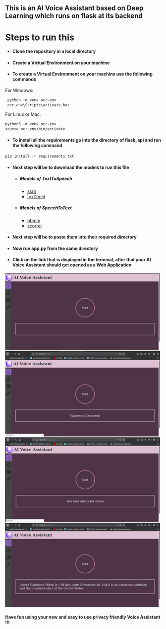 ## This is an AI Voice Assistant based on Deep Learning which runs on flask at its backend



# Steps to run this
*  #### Clone the repository in a local directory
*  #### Create a Virtual Environment on your machine
* #### To create a  Virtual Environment on your machine use the following commands

For Windows:
 ```
  python -m venv ocr-env
  ocr-env\Scripts\activate.bat
 ```
  
 For Linux or Mac:
  ```
  python3 -m venv ocr-env
  source ocr-env/bin/activate
 ``` 
 * #### To install all the requirements go into the directory of flask_api and run the following command
 ```
 pip install -r requirements.txt
 ```
 * #### Next step will be to download the models to run this file
 
   * ##### Models of TextToSpeech
     * [ssrn](https://drive.google.com/file/d/1q1OWI8i8QAph3LNbU1imwiNaXvjuHIqv/view?usp=sharing)
     * [text2mel](https://drive.google.com/file/d/1DXTqBWtkVlEDp15a4bGNn5YBMJZ9c9ow/view?usp=sharing)
     
   * ##### Models of SpeechToText
      * [pbmm]( https://github.com/mozilla/DeepSpeech/releases/download/v0.9.2/deepspeech-0.9.2-models.pbmm)
      * [scorrer](https://github.com/mozilla/DeepSpeech/releases/download/v0.9.2/deepspeech-0.9.2-models.scorer)
 
 * #### Next step will be to paste them into their required directory

 * #### Now run app.py from the same directory
 * #### Click on the link that is displayed in the terminal, after that your AI Voice Assistant should get opened as a Web Application 
  <img src="./Screenshots/index.jpeg" width="500">
  <img src="./Screenshots/wakeword.jpeg" width="500">
  <img src="./Screenshots/speechtotext.jpeg" width="500">
  <img src="./Screenshots/result.jpeg" width="500">
  
  #### Have fun using your new and easy to use privacy friendly Voice Assistant !!!
